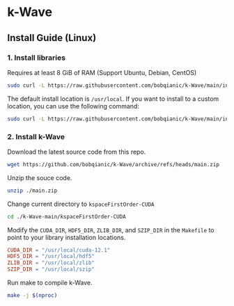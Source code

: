 # k-Wave

## Install Guide (Linux)
### 1. Install libraries
Requires at least 8 GiB of RAM (Support Ubuntu, Debian, CentOS) 
```bash
sudo curl -L https://raw.githubusercontent.com/bobqianic/k-Wave/main/install_lib.sh | bash
```
The default install location is `/usr/local`.
If you want to install to a custom location, you can use the following command:
```bash
sudo curl -L https://raw.githubusercontent.com/bobqianic/k-Wave/main/install_lib.sh HDF5_DIR ZLIB_DIR SZIP_DIR | bash
```
### 2. Install k-Wave
Download the latest source code from this repo.
```bash
wget https://github.com/bobqianic/k-Wave/archive/refs/heads/main.zip
```

Unzip the souce code.
```bash
unzip ./main.zip
```

Change current directory to `kspaceFirstOrder-CUDA`
```bash
cd ./k-Wave-main/kspaceFirstOrder-CUDA
```

Modify the `CUDA_DIR`, `HDF5_DIR`, `ZLIB_DIR`, and `SZIP_DIR` in the `Makefile` to point to your library installation locations.
```Makefile
CUDA_DIR = "/usr/local/cuda-12.1"
HDF5_DIR = "/usr/local/hdf5"
ZLIB_DIR = "/usr/local/zlib"
SZIP_DIR = "/usr/local/szip"
```

Run make to compile k-Wave.
```bash
make -j $(nproc)
```
